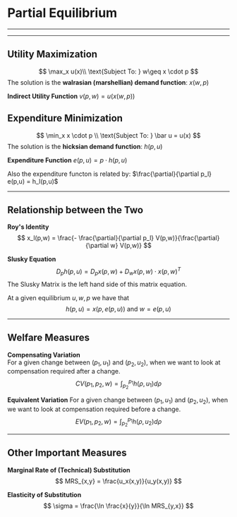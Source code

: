 # Partial Equilibrium
***
***

## Utility Maximization
$$
\max_x u(x)\\
\text{Subject To:  } w\geq x \cdot p
$$
The solution is the **walrasian (marshellian) demand function**:
$x(w,p)$

**Indirect Utility Function**
$v(p,w) = u(x(w,p))$

## Expenditure Minimization
$$
\min_x x \cdot p \\
\text{Subject To:  } \bar u = u(x)
$$
The solution is the **hicksian demand function**:
$h(p,u)$


**Expenditure Function**
$e(p,u) = p\cdot h(p,u)$

Also the expenditure functon is related by:
$\frac{\partial}{\partial p_l} e(p,u) = h_l(p,u)$

***
## Relationship between the Two

**Roy's Identity**
$$
x_l(p,w) = \frac{- \frac{\partial}{\partial p_l} V(p,w)}{\frac{\partial}{\partial w} V(p,w)}
$$


**Slusky Equation**
$$
D_p h(p,u) = D_p x(p,w) + D_w x(p,w) \cdot x(p,w)^T 
$$
The Slusky Matrix is the left hand side of this matrix equation.

At a given equilibrium $u,w,p$ we have that
$$
h(p,u) = x(p,e(p,u)) \text{ and } w = e(p,u)
$$

***
## Welfare Measures

**Compensating Variation**\
For a given change between $(p_1,u_1)$ and $(p_2,u_2)$, when we
want to look at compensation required after a change.
$$
CV(p_1,p_2,w) = \int_{p_2}^{p_1} h(\rho,u_1) d\rho
$$

**Equivalent Variation**
For a given change between $(p_1,u_1)$ and $(p_2,u_2)$, when we
want to look at compensation required before a change.
$$
EV(p_1,p_2,w) = \int_{p_2}^{p_1} h(\rho,u_2) d\rho
$$


***
## Other Important Measures

**Marginal Rate of (Technical) Substitution**
$$
MRS_{x,y} = \frac{u_x(x,y)}{u_y(x,y)}
$$

**Elasticity of Substitution**
$$
\sigma = \frac{\ln \frac{x}{y}}{\ln MRS_{y,x}}
$$
